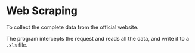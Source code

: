 # Web Scraping
To collect the complete data from the official website.

The program intercepts the request and reads all the data, and write it to a `.xls` file.
